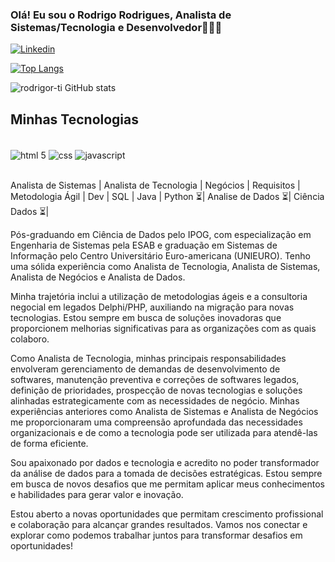 ### Olá! Eu sou o Rodrigo Rodrigues, Analista de Sistemas/Tecnologia e Desenvolvedor👩🏻‍💻

[![Linkedin](https://img.shields.io/badge/LinkedIn-0077B5?style=for-the-badge&logo=linkedin&logoColor=white)](https://www.linkedin.com/in/rodrigo-rodrigues-b654bb64/)

[![Top Langs](https://github-readme-stats.vercel.app/api/top-langs/?username=rodrigor-ti)](https://github.com/anuraghazra/github-readme-stats)

![rodrigor-ti GitHub stats](https://github-readme-stats.vercel.app/api?username=rodrigor-ti&show_icons=true&theme=dark)

## Minhas Tecnologias
<div style="display: inline_block"><br/>
<img align="center" alt="html 5" src="https://img.shields.io/badge/HTML5-E34F26?style=for-the-badge&logo=html5&logoColor=white"/>
<img align="center" alt="css" src="https://img.shields.io/badge/CSS3-1572B6?style=for-the-badge&logo=css3&logoColor=white"/>
<img align="center" alt="javascript" src="https://img.shields.io/badge/JavaScript-323330?style=for-the-badge&logo=javascript&logoColor=F7DF1E"/>
  
</div><br/>

Analista de Sistemas | Analista de Tecnologia | Negócios | Requisitos | Metodologia Ágil | Dev | SQL | Java | Python ⏳| Analise de Dados ⏳| Ciência Dados ⏳|

Pós-graduando em Ciência de Dados pelo IPOG, com especialização em Engenharia de Sistemas pela ESAB e graduação em Sistemas de Informação pelo Centro Universitário Euro-americana (UNIEURO). Tenho uma sólida experiência como Analista de Tecnologia, Analista de Sistemas, Analista de Negócios e Analista de Dados.

Minha trajetória inclui a utilização de metodologias ágeis e a consultoria negocial em legados Delphi/PHP, auxiliando na migração para novas tecnologias. Estou sempre em busca de soluções inovadoras que proporcionem melhorias significativas para as organizações com as quais colaboro.

Como Analista de Tecnologia, minhas principais responsabilidades envolveram gerenciamento de demandas de desenvolvimento de softwares, manutenção preventiva e correções de softwares legados, definição de prioridades, prospecção de novas tecnologias e soluções alinhadas estrategicamente com as necessidades de negócio. Minhas experiências anteriores como Analista de Sistemas e Analista de Negócios me proporcionaram uma compreensão aprofundada das necessidades organizacionais e de como a tecnologia pode ser utilizada para atendê-las de forma eficiente.

Sou apaixonado por dados e tecnologia e acredito no poder transformador da análise de dados para a tomada de decisões estratégicas. Estou sempre em busca de novos desafios que me permitam aplicar meus conhecimentos e habilidades para gerar valor e inovação.

Estou aberto a novas oportunidades que permitam crescimento profissional e colaboração para alcançar grandes resultados. Vamos nos conectar e explorar como podemos trabalhar juntos para transformar desafios em oportunidades!
